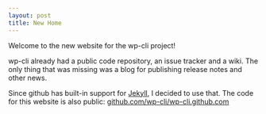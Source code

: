 ```yaml
---
layout: post
title: New Home
---
```


Welcome to the new website for the wp-cli project!

wp-cli already had a public code repository, an issue tracker and a wiki. The only thing that was missing was a blog for publishing release notes and other news.

Since github has built-in support for [Jekyll](https://github.com/mojombo/jekyll/wiki), I decided to use that. The code for this website is also public: [github.com/wp-cli/wp-cli.github.com](https://github.com/wp-cli/wp-cli.github.com)
